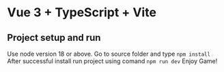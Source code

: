 # Vue 3 + TypeScript + Vite

## Project setup and run

Use node version 18 or above. Go to source folder and type `npm install`
After successful install run project using comand `npm run dev`
Enjoy Game!

